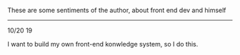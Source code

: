 These are some sentiments of the author, about front end dev and himself

----------------

10/20 19

I want to build my own front-end konwledge system, so I do this.
